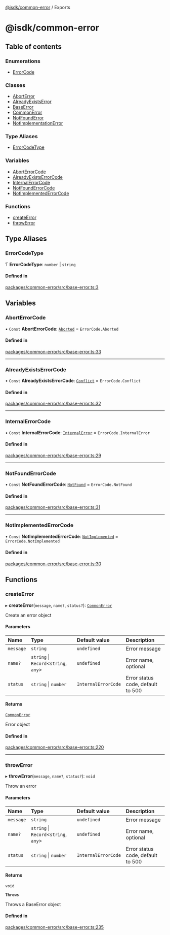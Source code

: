 [@isdk/common-error](README.md) / Exports

# @isdk/common-error

## Table of contents

### Enumerations

- [ErrorCode](enums/ErrorCode.md)

### Classes

- [AbortError](classes/AbortError.md)
- [AlreadyExistsError](classes/AlreadyExistsError.md)
- [BaseError](classes/BaseError.md)
- [CommonError](classes/CommonError.md)
- [NotFoundError](classes/NotFoundError.md)
- [NotImplementationError](classes/NotImplementationError.md)

### Type Aliases

- [ErrorCodeType](modules.md#errorcodetype)

### Variables

- [AbortErrorCode](modules.md#aborterrorcode)
- [AlreadyExistsErrorCode](modules.md#alreadyexistserrorcode)
- [InternalErrorCode](modules.md#internalerrorcode)
- [NotFoundErrorCode](modules.md#notfounderrorcode)
- [NotImplementedErrorCode](modules.md#notimplementederrorcode)

### Functions

- [createError](modules.md#createerror)
- [throwError](modules.md#throwerror)

## Type Aliases

### ErrorCodeType

Ƭ **ErrorCodeType**: `number` \| `string`

#### Defined in

[packages/common-error/src/base-error.ts:3](https://github.com/isdk/common-error.js/blob/533ed946686188be88f8a204d390f4c3d1e25f73/src/base-error.ts#L3)

## Variables

### AbortErrorCode

• `Const` **AbortErrorCode**: [`Aborted`](enums/ErrorCode.md#aborted) = `ErrorCode.Aborted`

#### Defined in

[packages/common-error/src/base-error.ts:33](https://github.com/isdk/common-error.js/blob/533ed946686188be88f8a204d390f4c3d1e25f73/src/base-error.ts#L33)

___

### AlreadyExistsErrorCode

• `Const` **AlreadyExistsErrorCode**: [`Conflict`](enums/ErrorCode.md#conflict) = `ErrorCode.Conflict`

#### Defined in

[packages/common-error/src/base-error.ts:32](https://github.com/isdk/common-error.js/blob/533ed946686188be88f8a204d390f4c3d1e25f73/src/base-error.ts#L32)

___

### InternalErrorCode

• `Const` **InternalErrorCode**: [`InternalError`](enums/ErrorCode.md#internalerror) = `ErrorCode.InternalError`

#### Defined in

[packages/common-error/src/base-error.ts:29](https://github.com/isdk/common-error.js/blob/533ed946686188be88f8a204d390f4c3d1e25f73/src/base-error.ts#L29)

___

### NotFoundErrorCode

• `Const` **NotFoundErrorCode**: [`NotFound`](enums/ErrorCode.md#notfound) = `ErrorCode.NotFound`

#### Defined in

[packages/common-error/src/base-error.ts:31](https://github.com/isdk/common-error.js/blob/533ed946686188be88f8a204d390f4c3d1e25f73/src/base-error.ts#L31)

___

### NotImplementedErrorCode

• `Const` **NotImplementedErrorCode**: [`NotImplemented`](enums/ErrorCode.md#notimplemented) = `ErrorCode.NotImplemented`

#### Defined in

[packages/common-error/src/base-error.ts:30](https://github.com/isdk/common-error.js/blob/533ed946686188be88f8a204d390f4c3d1e25f73/src/base-error.ts#L30)

## Functions

### createError

▸ **createError**(`message`, `name?`, `status?`): [`CommonError`](classes/CommonError.md)

Create an error object

#### Parameters

| Name | Type | Default value | Description |
| :------ | :------ | :------ | :------ |
| `message` | `string` | `undefined` | Error message |
| `name?` | `string` \| `Record`\<`string`, `any`\> | `undefined` | Error name, optional |
| `status` | `string` \| `number` | `InternalErrorCode` | Error status code, default to 500 |

#### Returns

[`CommonError`](classes/CommonError.md)

Error object

#### Defined in

[packages/common-error/src/base-error.ts:220](https://github.com/isdk/common-error.js/blob/533ed946686188be88f8a204d390f4c3d1e25f73/src/base-error.ts#L220)

___

### throwError

▸ **throwError**(`message`, `name?`, `status?`): `void`

Throw an error

#### Parameters

| Name | Type | Default value | Description |
| :------ | :------ | :------ | :------ |
| `message` | `string` | `undefined` | Error message |
| `name?` | `string` \| `Record`\<`string`, `any`\> | `undefined` | Error name, optional |
| `status` | `string` \| `number` | `InternalErrorCode` | Error status code, default to 500 |

#### Returns

`void`

**`Throws`**

Throws a BaseError object

#### Defined in

[packages/common-error/src/base-error.ts:235](https://github.com/isdk/common-error.js/blob/533ed946686188be88f8a204d390f4c3d1e25f73/src/base-error.ts#L235)
